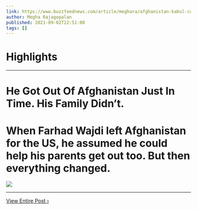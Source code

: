```yaml
---
link: https://www.buzzfeednews.com/article/meghara/afghanistan-kabul-collapse-families-left-behind
author: Megha Rajagopalan
published: 2021-09-02T22:51:00
tags: []
---
```

# Highlights


---
# He Got Out Of Afghanistan Just In Time. His Family Didn’t.
# When Farhad Wajdi left Afghanistan for the US, he assumed he could help his parents get out too. But then everything changed.

![](https://img.buzzfeed.com/buzzfeed-static/static/2021-08/31/18/tmp/c09b36119bb5/tmp-name-2-405-1630436046-14_dblbig.jpg)

---

[View Entire Post ›](https://www.buzzfeednews.com/article/meghara/afghanistan-kabul-collapse-families-left-behind)